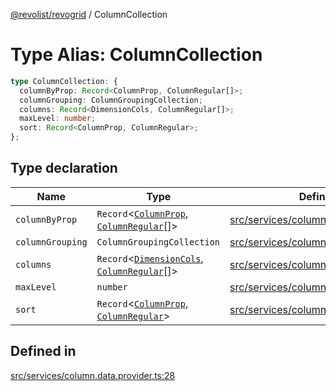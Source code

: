 [@revolist/revogrid](README.md) / ColumnCollection

# Type Alias: ColumnCollection

```ts
type ColumnCollection: {
  columnByProp: Record<ColumnProp, ColumnRegular[]>;
  columnGrouping: ColumnGroupingCollection;
  columns: Record<DimensionCols, ColumnRegular[]>;
  maxLevel: number;
  sort: Record<ColumnProp, ColumnRegular>;
};
```

## Type declaration

| Name | Type | Defined in |
| ------ | ------ | ------ |
| `columnByProp` | `Record`\<[`ColumnProp`](TypeAlias.ColumnProp.md), [`ColumnRegular`](Interface.ColumnRegular.md)[]\> | [src/services/column.data.provider.ts:30](https://github.com/revolist/revogrid/blob/179ef4790c9da8e1216f1005cb3571a276adbd08/src/services/column.data.provider.ts#L30) |
| `columnGrouping` | `ColumnGroupingCollection` | [src/services/column.data.provider.ts:31](https://github.com/revolist/revogrid/blob/179ef4790c9da8e1216f1005cb3571a276adbd08/src/services/column.data.provider.ts#L31) |
| `columns` | `Record`\<[`DimensionCols`](TypeAlias.DimensionCols.md), [`ColumnRegular`](Interface.ColumnRegular.md)[]\> | [src/services/column.data.provider.ts:29](https://github.com/revolist/revogrid/blob/179ef4790c9da8e1216f1005cb3571a276adbd08/src/services/column.data.provider.ts#L29) |
| `maxLevel` | `number` | [src/services/column.data.provider.ts:32](https://github.com/revolist/revogrid/blob/179ef4790c9da8e1216f1005cb3571a276adbd08/src/services/column.data.provider.ts#L32) |
| `sort` | `Record`\<[`ColumnProp`](TypeAlias.ColumnProp.md), [`ColumnRegular`](Interface.ColumnRegular.md)\> | [src/services/column.data.provider.ts:33](https://github.com/revolist/revogrid/blob/179ef4790c9da8e1216f1005cb3571a276adbd08/src/services/column.data.provider.ts#L33) |

## Defined in

[src/services/column.data.provider.ts:28](https://github.com/revolist/revogrid/blob/179ef4790c9da8e1216f1005cb3571a276adbd08/src/services/column.data.provider.ts#L28)
